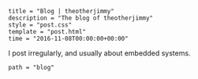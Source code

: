 ```templateinfo
title = "Blog | theotherjimmy"
description = "The blog of theotherjimmy"
style = "post.css"
template = "post.html"
time = "2016-11-08T00:00:00+00:00"
```

I post irregularly, and usually about embedded systems.

```cuddly_index
path = "blog"
```

